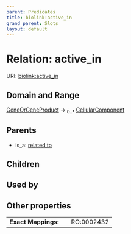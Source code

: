 ```yaml
---
parent: Predicates
title: biolink:active_in
grand_parent: Slots
layout: default
---
```


# Relation: active_in




URI: [biolink:active_in](https://w3id.org/biolink/vocab/active_in)

## Domain and Range

[GeneOrGeneProduct](GeneOrGeneProduct.md) ->  <sub>0..*</sub> [CellularComponent](CellularComponent.md)

## Parents

 *  is_a: [related to](related_to.md)

## Children


## Used by


## Other properties

|  |  |  |
| --- | --- | --- |
| **Exact Mappings:** | | RO:0002432 |

